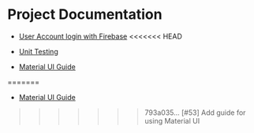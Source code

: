 # Project Documentation

* [User Account login with Firebase](User-Account-Login)
<<<<<<< HEAD

* [Unit Testing](Unit-Testing)

* [Material UI Guide](Material-UI-Guide)

=======
* [Material UI Guide](Material-UI-Guide)
>>>>>>> 793a035... [#53] Add guide for using Material UI
